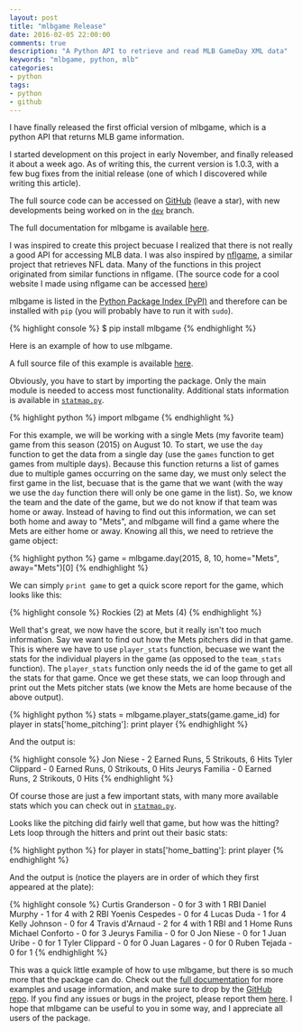 ```yaml
---
layout: post
title: "mlbgame Release"
date: 2016-02-05 22:00:00
comments: true
description: "A Python API to retrieve and read MLB GameDay XML data"
keywords: "mlbgame, python, mlb"
categories:
- python
tags:
- python
- github
---
```


I have finally released the first official version of mlbgame, which is a python API that returns MLB game information. 

I started development on this project in early November, and finally released it about a week ago. 
As of writing this, the current version is 1.0.3, with a few bug fixes from the initial release (one of which I discovered while writing this article). 

The full source code can be accessed on [GitHub](https://github.com/zachpanz88/mlbgame) (leave a star), 
with new developments being worked on in the [`dev`](https://github.com/zachpanz88/mlbgame/tree/dev) branch.

The full documentation for mlbgame is available [here](http://panzarino.me/mlbgame/).

I was inspired to create this project becuase I realized that there is not really a good API for accessing MLB data. 
I was also inspired by [nflgame](https://github.com/BurntSushi/nflgame), a similar project that retrieves NFL data. 
Many of the functions in this project originated from similar functions in nflgame. 
(The source code for a cool website I made using nflgame can be accessed [here](https://github.com/zachpanz88/fantasy-football))

mlbgame is listed in the [Python Package Index (PyPI)](https://pypi.python.org/pypi/mlbgame/) and therefore can be installed with `pip` 
(you will probably have to run it with `sudo`).

{% highlight console %}
$ pip install mlbgame
{% endhighlight %}

Here is an example of how to use mlbgame.

A full source file of this example is available [here](https://gist.github.com/zachpanz88/978b0e6b7d00950ad415).

Obviously, you have to start by importing the package. 
Only the main module is needed to access most functionality. 
Additional stats information is available in [`statmap.py`](https://github.com/zachpanz88/mlbgame/blob/master/mlbgame/statmap.py).

{% highlight python %}
import mlbgame
{% endhighlight %}

For this example, we will be working with a single Mets (my favorite team) game from this season (2015) on August 10. 
To start, we use the `day` function to get the data from a single day (use the `games` function to get games from multiple days). 
Because this function returns a list of games due to multiple games occurring on the same day, we must only select the first game in the list, becuase that is the game that we want 
(with the way we use the `day` function there will only be one game in the list). 
So, we know the team and the date of the game, but we do not know if that team was home or away. 
Instead of having to find out this information, we can set both home and away to "Mets", and mlbgame will find a game where the Mets are either home or away. 
Knowing all this, we need to retrieve the game object:

{% highlight python %}
game = mlbgame.day(2015, 8, 10, home="Mets", away="Mets")[0]
{% endhighlight %}

We can simply `print game` to get a quick score report for the game, which looks like this:

{% highlight console %}
Rockies (2) at Mets (4)
{% endhighlight %}

Well that's great, we now have the score, but it really isn't too much information. 
Say we want to find out how the Mets pitchers did in that game. 
This is where we have to use `player_stats` function, becuase we want the stats for the individual players in the game (as opposed to the `team_stats` function).
The `player_stats` function only needs the id of the game to get all the stats for that game.
Once we get these stats, we can loop through and print out the Mets pitcher stats (we know the Mets are home because of the above output).

{% highlight python %}
stats = mlbgame.player_stats(game.game_id)
for player in stats['home_pitching']:
    print player
{% endhighlight %}

And the output is:

{% highlight console %}
Jon Niese - 2 Earned Runs, 5 Strikouts, 6 Hits
Tyler Clippard - 0 Earned Runs, 0 Strikouts, 0 Hits
Jeurys Familia - 0 Earned Runs, 2 Strikouts, 0 Hits
{% endhighlight %}

Of course those are just a few important stats, with many more available stats which you can check out in [`statmap.py`](https://github.com/zachpanz88/mlbgame/blob/master/mlbgame/statmap.py).

Looks like the pitching did fairly well that game, but how was the hitting? 
Lets loop through the hitters and print out their basic stats:

{% highlight python %}
for player in stats['home_batting']:
    print player
{% endhighlight %}

And the output is (notice the players are in order of which they first appeared at the plate):

{% highlight console %}
Curtis Granderson - 0 for 3 with 1 RBI
Daniel Murphy - 1 for 4 with 2 RBI
Yoenis Cespedes - 0 for 4
Lucas Duda - 1 for 4
Kelly Johnson - 0 for 4
Travis d'Arnaud - 2 for 4 with 1 RBI and 1 Home Runs
Michael Conforto - 0 for 3
Jeurys Familia - 0 for 0
Jon Niese - 0 for 1
Juan Uribe - 0 for 1
Tyler Clippard - 0 for 0
Juan Lagares - 0 for 0
Ruben Tejada - 0 for 1
{% endhighlight %}

This was a quick little example of how to use mlbgame, but there is so much more that the package can do. 
Check out the [full documentation](http://zachpanz88.github.io/mlbgame/) for more examples and usage information, 
and make sure to drop by the [GitHub repo](https://github.com/zachpanz88/mlbgame). 
If you find any issues or bugs in the project, please report them [here](https://github.com/zachpanz88/mlbgame/issues/new). 
I hope that mlbgame can be useful to you in some way, and I appreciate all users of the package.
